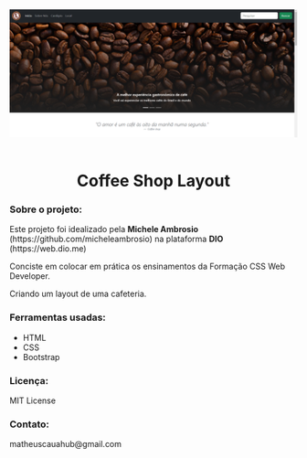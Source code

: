 <img src="LayoutCoffee.png" alt="Layout do projeto">
<br><br>
<center><h1>Coffee Shop Layout</h1></center>

<h3>Sobre o projeto: </h3>

<p>Este projeto foi idealizado pela <b>Michele Ambrosio</b> (https://github.com/micheleambrosio) na plataforma <b>DIO</b> (https://web.dio.me)
</p>
<p>Conciste em colocar em prática os ensinamentos da Formação CSS Web Developer.</p>
<p>Criando um layout de uma cafeteria.</p>

<h3>Ferramentas usadas:</h3>
<ul>
    <li>HTML</li>
    <li>CSS</li>
    <li>Bootstrap</li>
</ul>


<h3>Licença:</h3>
<p>MIT License</p>

<h3>Contato:</h3>

<p>matheuscauahub@gmail.com</p>
